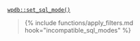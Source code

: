 <p><code><a href="https://developer.wordpress.org/reference/classes/wpdb/set_sql_mode/">wpdb::set_sql_mode()</a></code></p>

<blockquote>

{% include functions/apply_filters.md hook="incompatible_sql_modes" %}

</blockquote>